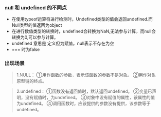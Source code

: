 ### null 和 undefined 的不同点
- 在使用typeof运算符进行检测时，Undefined类型的值会返回undefined.而Null类型的值返回为object
- 在进行数值类型的转换时，undefined会转换为NaN,无法参与计算，而null会转换为0,可以参与计算。
- undefined 意思是 定义但为赋值，null表示不存在为空
-  === 时为false

### 出现场景
>1.NULL：
>①用作函数的参数，表示该函数的参数不是对象。
>②用作对象原型链的终点。

>2.undefined：
>①函数没有返回值时，默认返回undefined。
>②变量已声明，没有赋值时，为undefined。
>③对象中没有赋值的属性，该属性的值为undefined。
>④调用函数时，应该提供的参数没有提供，该参数等于undefined。
